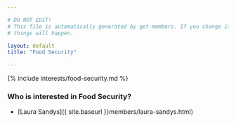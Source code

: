 ```yaml
---

# DO NOT EDIT!
# This file is automatically generated by get-members. If you change it, bad
# things will happen.

layout: default
title: "Food Security"

---
```


{% include interests/food-security.md %}

### Who is interested in Food Security?


* [Laura Sandys]({ site.baseurl }}members/laura-sandys.html)
